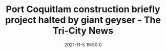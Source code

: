 ---
"title": "Port Coquitlam construction briefly project halted by giant geyser - The Tri-City News"
"date": "2021-11-5 19:50:0"
"feed_name": "GOOGLENEWSCONSTRUCTION"
"feed_website": "https://news.google.com/search?q=construction%2Bincident&hl=en-US&gl=US&ceid=US:en"
"feed_rss": "https://news.google.com/rss/search?q=construction%2Bincident&hl=en-US&gl=US&ceid=US:en"
"link": "https://www.tricitynews.com/local-news/massive-geyser-spews-fountain-of-water-during-construction-in-port-coquitlam-4728922"
"source": "{'href': 'https://www.tricitynews.com', 'title': 'The Tri-City News'}"
"file": "_posts/2021-1-1-878312a55fda358ab8dd155ff9d794be2bf3cf34.md"
"accident": "0"
"drilling": "0"
"dead": "0"
"injured": "0"
"arrested": "0"
"place": "unknown place"
"where": "unknown site"
"causes": "unknown"
"place_uri": "unknown place"
---